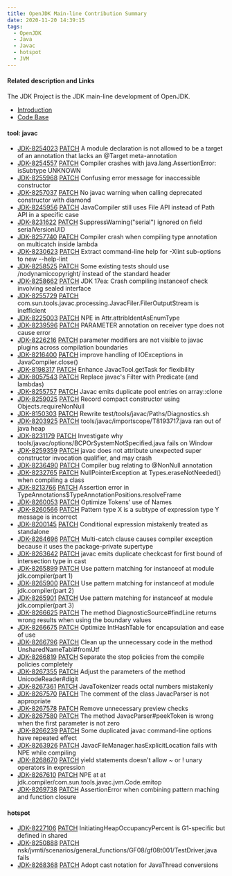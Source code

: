 ```yaml
---
title: OpenJDK Main-line Contribution Summary
date: 2020-11-20 14:39:15
tags:
  - OpenJDK
  - Java
  - Javac
  - hotspot
  - JVM
---
```


#### Related description and Links
The JDK Project is the JDK main-line development of OpenJDK.
- [Introduction](http://openjdk.java.net/projects/jdk)
- [Code Base](https://github.com/openjdk/jdk)


#### tool: javac
- [JDK-8254023](https://bugs.openjdk.java.net/browse/JDK-8254023) [PATCH](https://github.com/openjdk/jdk/pull/622)  A module declaration is not allowed to be a target of an annotation that lacks an @Target meta-annotation
- [JDK-8254557](https://bugs.openjdk.java.net/browse/JDK-8254557) [PATCH](https://github.com/openjdk/jdk/pull/718)  Compiler crashes with java.lang.AssertionError: isSubtype UNKNOWN
- [JDK-8255968](https://bugs.openjdk.java.net/browse/JDK-8255968) [PATCH](https://github.com/openjdk/jdk/pull/1389)  Confusing error message for inaccessible constructor
- [JDK-8257037](https://bugs.openjdk.java.net/browse/JDK-8257037) [PATCH](https://github.com/openjdk/jdk/pull/1490)  No javac warning when calling deprecated constructor with diamond
- [JDK-8245956](https://bugs.openjdk.java.net/browse/JDK-8245956) [PATCH](https://github.com/openjdk/jdk/pull/1553)  JavaCompiler still uses File API instead of Path API in a specific case
- [JDK-8231622](https://bugs.openjdk.java.net/browse/JDK-8231622) [PATCH](https://github.com/openjdk/jdk/pull/1626)  SuppressWarning("serial") ignored on field serialVersionUID
- [JDK-8257740](https://bugs.openjdk.java.net/browse/JDK-8257740) [PATCH](https://github.com/openjdk/jdk/pull/1648)  Compiler crash when compiling type annotation on multicatch inside lambda
- [JDK-8230623](https://bugs.openjdk.java.net/browse/JDK-8230623) [PATCH](https://github.com/openjdk/jdk/pull/1758)  Extract command-line help for -Xlint sub-options to new --help-lint
- [JDK-8258525](https://bugs.openjdk.java.net/browse/JDK-8258525) [PATCH](https://github.com/openjdk/jdk/pull/1732)  Some existing tests should use /nodynamiccopyright/ instead of the standard header
- [JDK-8258662](https://bugs.openjdk.java.net/browse/JDK-8258662) [PATCH](https://github.com/openjdk/jdk/pull/1849)  JDK 17ea: Crash compiling instanceof check involving sealed interface
- [JDK-8255729](https://bugs.openjdk.java.net/browse/JDK-8255729) [PATCH](https://github.com/openjdk/jdk/pull/1854)  com.sun.tools.javac.processing.JavacFiler.FilerOutputStream is inefficient
- [JDK-8225003](https://bugs.openjdk.java.net/browse/JDK-8225003) [PATCH](https://github.com/openjdk/jdk/pull/1864)  NPE in Attr.attribIdentAsEnumType
- [JDK-8239596](https://bugs.openjdk.java.net/browse/JDK-8239596) [PATCH](https://github.com/openjdk/jdk/pull/1881)  PARAMETER annotation on receiver type does not cause error
- [JDK-8226216](https://bugs.openjdk.java.net/browse/JDK-8226216) [PATCH](https://github.com/openjdk/jdk/pull/1890)  parameter modifiers are not visible to javac plugins across compilation boundaries
- [JDK-8216400](https://bugs.openjdk.java.net/browse/JDK-8216400) [PATCH](https://github.com/openjdk/jdk/pull/1895)  improve handling of IOExceptions in JavaCompiler.close()
- [JDK-8198317](https://bugs.openjdk.java.net/browse/JDK-8198317) [PATCH](https://github.com/openjdk/jdk/pull/1896)  Enhance JavacTool.getTask for flexibility
- [JDK-8057543](https://bugs.openjdk.java.net/browse/JDK-8057543) [PATCH](https://github.com/openjdk/jdk/pull/1898)  Replace javac's Filter with Predicate (and lambdas)
- [JDK-8255757](https://bugs.openjdk.java.net/browse/JDK-8255757) [PATCH](https://github.com/openjdk/jdk/pull/1912)  Javac emits duplicate pool entries on array::clone
- [JDK-8259025](https://bugs.openjdk.java.net/browse/JDK-8259025) [PATCH](https://github.com/openjdk/jdk/pull/1917)  Record compact constructor using Objects.requireNonNull
- [JDK-8150303](https://bugs.openjdk.java.net/browse/JDK-8150303) [PATCH](https://github.com/openjdk/jdk/pull/1959)  Rewrite test/tools/javac/Paths/Diagnostics.sh
- [JDK-8203925](https://bugs.openjdk.java.net/browse/JDK-8203925) [PATCH](https://github.com/openjdk/jdk/pull/1998)  tools/javac/importscope/T8193717.java ran out of java heap
- [JDK-8231179](https://bugs.openjdk.java.net/browse/JDK-8231179) [PATCH](https://github.com/openjdk/jdk/pull/2004)  Investigate why tools/javac/options/BCPOrSystemNotSpecified.java fails on Window
- [JDK-8259359](https://bugs.openjdk.java.net/browse/JDK-8259359) [PATCH](https://github.com/openjdk/jdk/pull/2021)  javac does not attribute unexpected super constructor invocation qualifier, and may crash
- [JDK-8236490](https://bugs.openjdk.java.net/browse/JDK-8236490) [PATCH](https://github.com/openjdk/jdk/pull/2060)  Compiler bug relating to @NonNull annotation
- [JDK-8232765](https://bugs.openjdk.java.net/browse/JDK-8232765) [PATCH](https://github.com/openjdk/jdk/pull/2099)  NullPointerException at Types.eraseNotNeeded() when compiling a class
- [JDK-8213766](https://bugs.openjdk.java.net/browse/JDK-8213766) [PATCH](https://github.com/openjdk/jdk/pull/2118)  Assertion error in TypeAnnotations$TypeAnnotationPositions.resolveFrame
- [JDK-8260053](https://bugs.openjdk.java.net/browse/JDK-8260053) [PATCH](https://github.com/openjdk/jdk/pull/2169)  Optimize Tokens' use of Names
- [JDK-8260566](https://bugs.openjdk.java.net/browse/JDK-8260566) [PATCH](https://github.com/openjdk/jdk/pull/2311)  Pattern type X is a subtype of expression type Y message is incorrect
- [JDK-8200145](https://bugs.openjdk.java.net/browse/JDK-8200145) [PATCH](https://github.com/openjdk/jdk/pull/2324)  Conditional expression mistakenly treated as standalone
- [JDK-8264696](https://bugs.openjdk.java.net/browse/JDK-8264696) [PATCH](https://github.com/openjdk/jdk/pull/3374)  Multi-catch clause causes compiler exception because it uses the package-private supertype
- [JDK-8263642](https://bugs.openjdk.java.net/browse/JDK-8263642) [PATCH](https://github.com/openjdk/jdk/pull/3399)  javac emits duplicate checkcast for first bound of intersection type in cast
- [JDK-8265899](https://bugs.openjdk.java.net/browse/JDK-8265899) [PATCH](https://github.com/openjdk/jdk/pull/3673)  Use pattern matching for instanceof at module jdk.compiler(part 1)
- [JDK-8265900](https://bugs.openjdk.java.net/browse/JDK-8265900) [PATCH](https://github.com/openjdk/jdk/pull/3674)  Use pattern matching for instanceof at module jdk.compiler(part 2)
- [JDK-8265901](https://bugs.openjdk.java.net/browse/JDK-8265901) [PATCH](https://github.com/openjdk/jdk/pull/3675)  Use pattern matching for instanceof at module jdk.compiler(part 3)
- [JDK-8266625](https://bugs.openjdk.java.net/browse/JDK-8266625) [PATCH](https://github.com/openjdk/jdk/pull/3899)  The method DiagnosticSource#findLine returns wrong results when using the boundary values
- [JDK-8266675](https://bugs.openjdk.java.net/browse/JDK-8266675) [PATCH](https://github.com/openjdk/jdk/pull/3912)  Optimize IntHashTable for encapsulation and ease of use
- [JDK-8266796](https://bugs.openjdk.java.net/browse/JDK-8266796) [PATCH](https://github.com/openjdk/jdk/pull/3942)  Clean up the unnecessary code in the method UnsharedNameTabl#fromUtf
- [JDK-8266819](https://bugs.openjdk.java.net/browse/JDK-8266819) [PATCH](https://github.com/openjdk/jdk/pull/3961)  Separate the stop policies from the compile policies completely
- [JDK-8267355](https://bugs.openjdk.java.net/browse/JDK-8267355) [PATCH](https://github.com/openjdk/jdk/pull/4106)  Adjust the parameters of the method UnicodeReader#digit
- [JDK-8267361](https://bugs.openjdk.java.net/browse/JDK-8267361) [PATCH](https://github.com/openjdk/jdk/pull/4111)  JavaTokenizer reads octal numbers mistakenly
- [JDK-8267570](https://bugs.openjdk.java.net/browse/JDK-8267570) [PATCH](https://github.com/openjdk/jdk/pull/4153)  The comment of the class JavacParser is not appropriate
- [JDK-8267578](https://bugs.openjdk.java.net/browse/JDK-8267578) [PATCH](https://github.com/openjdk/jdk/pull/4157)  Remove unnecessary preview checks
- [JDK-8267580](https://bugs.openjdk.java.net/browse/JDK-8267580) [PATCH](https://github.com/openjdk/jdk/pull/4158)  The method JavacParser#peekToken is wrong when the first parameter is not zero
- [JDK-8266239](https://bugs.openjdk.java.net/browse/JDK-8266239) [PATCH](https://github.com/openjdk/jdk/pull/4244)  Some duplicated javac command-line options have repeated effect
- [JDK-8263926](https://bugs.openjdk.java.net/browse/JDK-8263926) [PATCH](https://github.com/openjdk/jdk/pull/4523)  JavacFileManager.hasExplicitLocation fails with NPE while compiling
- [JDK-8268670](https://bugs.openjdk.java.net/browse/JDK-8268670) [PATCH](https://github.com/openjdk/jdk17/pull/46)  yield statements doesn't allow ~ or ! unary operators in expression
- [JDK-8267610](https://bugs.openjdk.java.net/browse/JDK-8267610) [PATCH](https://github.com/openjdk/jdk17/pull/59)  NPE at at jdk.compiler/com.sun.tools.javac.jvm.Code.emitop
- [JDK-8269738](https://bugs.openjdk.java.net/browse/JDK-8269738) [PATCH](https://github.com/openjdk/jdk/pull/4678)  AssertionError when combining pattern maching and function closure


#### hotspot
- [JDK-8227106](https://bugs.openjdk.java.net/browse/JDK-8227106) [PATCH](https://github.com/openjdk/jdk/pull/1217)  InitiatingHeapOccupancyPercent is G1-specific but defined in shared
- [JDK-8250888](https://bugs.openjdk.java.net/browse/JDK-8250888) [PATCH](https://github.com/openjdk/jdk/pull/1319)  nsk/jvmti/scenarios/general_functions/GF08/gf08t001/TestDriver.java fails
- [JDK-8268368](https://bugs.openjdk.java.net/browse/JDK-8268368) [PATCH](https://github.com/openjdk/jdk/pull/4546)  Adopt cast notation for JavaThread conversions

